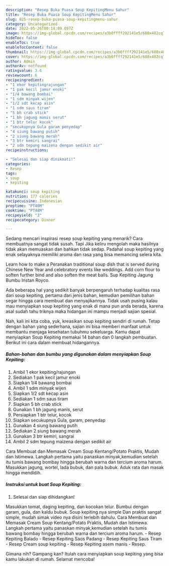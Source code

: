 ```yaml
---
description: "Resep Buka Puasa Soup KepitingMenu Sahur"
title: "Resep Buka Puasa Soup KepitingMenu Sahur"
slug: 825-resep-buka-puasa-soup-kepitingmenu-sahur
category: Uncategorized
date: 2022-05-26T00:14:09.097Z
image: https://img-global.cpcdn.com/recipes/a3b0ffff292141e5/680x482cq70/soup-kepiting-foto-resep-utama.jpg
hideToc: false
enableToc: true
enableTocContent: false
thumbnail: https://img-global.cpcdn.com/recipes/a3b0ffff292141e5/680x482cq70/soup-kepiting-foto-resep-utama.jpg
cover: https://img-global.cpcdn.com/recipes/a3b0ffff292141e5/680x482cq70/soup-kepiting-foto-resep-utama.jpg
author: Admin
authorAv: notfound
ratingvalue: 3.6
reviewcount: 6
recipeingredient:
- "1 ekor kepitingrajungan"
- "1 pak kecil jamur enoki"
- "1/4 bawang bombai"
- "1 sdm minyak wijen"
- "1/2 sdt kecap asin"
- "1 sdm saus tiram"
- "5 bh crab stick"
- "1 bh jagung manis serut"
- "1 btr telur kocok"
- "secukupnya Gula garam penyedap"
- "4 siung bawang putih"
- "2 siung bawang merah"
- "3 btr kemiri sangrai"
- "2 sdm tepung maizena dengan sedikit air"
recipeinstructions:

- "Selesai dan siap dinikmati!"
categories:
- Resep
tags:
- soup
- kepiting

katakunci: soup kepiting 
nutrition: 177 calories
recipecuisine: Indonesian
preptime: "PT40M"
cooktime: "PT48M"
recipeyield: "3"
recipecategory: Dinner

---
```



Sedang mencari inspirasi resep soup kepiting yang menarik? Cara membuatnya sangat tidak susah. Tapi Jika keliru mengolah maka hasilnya tidak akan memuaskan dan bahkan tidak sedap. Padahal soup kepiting yang enak selayaknya memiliki aroma dan rasa yang bisa memancing selera kita.


Learn how to make a Peranakan traditional soup dish that is served during Chinese New Year and celebratory events like weddings. Add corn flour to soften further bind and also soften the meat balls. Sup Kepiting Jagung Bumbu Instan Royco.

Ada beberapa hal yang sedikit banyak berpengaruh terhadap kualitas rasa dari soup kepiting, pertama dari jenis bahan, kemudian pemilihan bahan segar hingga cara membuat dan menyajikannya. Tidak usah pusing kalau mau menyiapkan soup kepiting yang enak di mana pun anda berada, karena asal sudah tahu triknya maka hidangan ini mampu menjadi sajian spesial.


Nah, kali ini kita coba, yuk, kreasikan soup kepiting sendiri di rumah. Tetap dengan bahan yang sederhana, sajian ini bisa memberi manfaat untuk membantu menjaga kesehatan tubuhmu sekeluarga. Kamu dapat menyiapkan Soup Kepiting memakai 14 bahan dan 0 langkah pembuatan. Berikut ini cara dalam membuat hidangannya.

<!--inarticleads1-->

##### Bahan-bahan dan bumbu yang digunakan dalam menyiapkan Soup Kepiting:

1. Ambil 1 ekor kepiting/rajungan
1. Sediakan 1 pak kecil jamur enoki
1. Siapkan 1/4 bawang bombai
1. Ambil 1 sdm minyak wijen
1. Siapkan 1/2 sdt kecap asin
1. Sediakan 1 sdm saus tiram
1. Siapkan 5 bh crab stick
1. Gunakan 1 bh jagung manis, serut
1. Persiapkan 1 btr telur, kocok
1. Siapkan secukupnya Gula, garam, penyedap
1. Gunakan 4 siung bawang putih
1. Sediakan 2 siung bawang merah
1. Gunakan 3 btr kemiri, sangrai
1. Ambil 2 sdm tepung maizena dengan sedikit air


Cara Membuat dan Memasak Cream Soup Kentang/Potato Praktis, Mudah dan Istimewa. Langkah pertama yaitu panaskan minyak,kemudian setelah itu tumis bawang bombay hingga berubah warna dan tercium aroma harum. Masukkan jagung, wortel, lada bubuk, dan pala bubuk. Aduk rata dan masak hingga mendidih. 

<!--inarticleads2-->

##### Instruksi untuk buat Soup Kepiting:


1. Selesai dan siap dihidangkan!

Masukkan tomat, daging kepiting, dan kocokan telur. Bumbui dengan garam, gula, dan kaldu bubuk. Soup kepiting nya simple Dan praktis sangat simple, mudah simak video nya disini terlebih dahulu. Cara Membuat dan Memasak Cream Soup Kentang/Potato Praktis, Mudah dan Istimewa. Langkah pertama yaitu panaskan minyak,kemudian setelah itu tumis bawang bombay hingga berubah warna dan tercium aroma harum. - Resep Kepiting Balado - Resep Kepiting Saos Padang - Resep Kepiting Saus Tiram - Resep Cream soup kepiting - Resep Kepiting asem manis - Resep. 

Gimana nih? Gampang kan? Itulah cara menyiapkan soup kepiting yang bisa kamu lakukan di rumah. Selamat mencoba!
